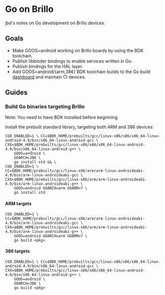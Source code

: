# Go on Brillo

jbd's notes on Go development on Brillo devices.

## Goals

* Make GOOS=android working on Brillo boards by using the BDK toolchain.
* Publish libbinder bindings to enable services written in Go.
* Publish bindings for the HAL layer.
* Add GOOS=android/{arm,386} BDK toolchain builds to the Go build [dashboard](http://build.golang.org) and maintain CI devices.

## Guides

### Build Go binaries targeting Brillo

Note: You need to have BDK installed before beginning.

Install the prebuilt standard library, targeting both ARM and 386 devices:

```
CGO_ENABLED=1 \	CC=$BDK_HOME/prebuilts/gcc/linux-x86/x86/x86_64-linux-android-4.9/bin/x86_64-linux-android-gcc \
CXX=$BDK_HOME/prebuilts/gcc/linux-x86/x86/x86_64-linux-android-4.9/bin/x86_64-linux-android-g++ \
	GOOS=android \
	GOARCH=386 \
	go install std && \
CGO_ENABLED=1 \
CC=$BDK_HOME/prebuilts/gcc/linux-x86/arm/arm-linux-androideabi-4.9/bin/arm-linux-androideabi-gcc \
CXX=$BDK_HOME/prebuilts/gcc/linux-x86/arm/arm-linux-androideabi-4.9/bin/arm-linux-androideabi-g++ \
	GOOS=android GOARCH=arm GOARM=7 \
	go install std
```

#### ARM targets

```
CGO_ENABLED=1 \
CC=$BDK_HOME/prebuilts/gcc/linux-x86/arm/arm-linux-androideabi-4.9/bin/arm-linux-androideabi-gcc \
CXX=$BDK_HOME/prebuilts/gcc/linux-x86/arm/arm-linux-androideabi-4.9/bin/arm-linux-androideabi-g++ \
	GOOS=android GOARCH=arm GOARM=7 \
	go build <pkg>
```

#### 386 targets

```
CGO_ENABLED=1 \	CC=$BDK_HOME/prebuilts/gcc/linux-x86/x86/x86_64-linux-android-4.9/bin/x86_64-linux-android-gcc \
CXX=$BDK_HOME/prebuilts/gcc/linux-x86/x86/x86_64-linux-android-4.9/bin/x86_64-linux-android-g++ \
	GOOS=android \
	GOARCH=386 \
	go build <pkg>
```
